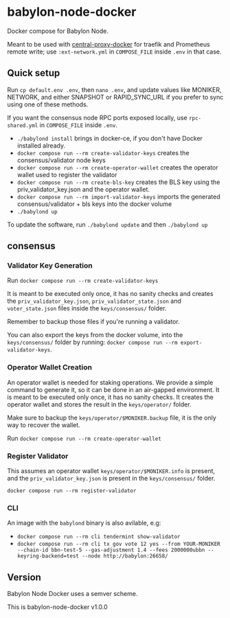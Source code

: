 # babylon-node-docker

Docker compose for Babylon Node.

Meant to be used with [central-proxy-docker](https://github.com/CryptoManufaktur-io/central-proxy-docker) for traefik
and Prometheus remote write; use `:ext-network.yml` in `COMPOSE_FILE` inside `.env` in that case.

## Quick setup

Run `cp default.env .env`, then `nano .env`, and update values like MONIKER, NETWORK, and either SNAPSHOT or RAPID_SYNC_URL if you prefer to sync using one of these methods.

If you want the consensus node RPC ports exposed locally, use `rpc-shared.yml` in `COMPOSE_FILE` inside `.env`.

- `./babylond install` brings in docker-ce, if you don't have Docker installed already.
- `docker compose run --rm create-validator-keys` creates the consensus/validator node keys
- `docker compose run --rm create-operator-wallet` creates the operator wallet used to register the validator
- `docker compose run --rm create-bls-key` creates the BLS key using the priv_validator_key.json and the operator wallet.
- `docker compose run --rm import-validator-keys` imports the generated consensus/validator + bls keys into the docker volume
- `./babylond up`

To update the software, run `./babylond update` and then `./babylond up`

## consensus

### Validator Key Generation

Run `docker compose run --rm create-validator-keys`

It is meant to be executed only once, it has no sanity checks and creates the `priv_validator_key.json`, `priv_validator_state.json` and `voter_state.json` files inside the `keys/consensus/` folder.

Remember to backup those files if you're running a validator.

You can also export the keys from the docker volume, into the `keys/consensus/` folder by running: `docker compose run --rm export-validator-keys`.

### Operator Wallet Creation

An operator wallet is needed for staking operations. We provide a simple command to generate it, so it can be done in an air-gapped environment. It is meant to be executed only once, it has no sanity checks. It creates the operator wallet and stores the result in the `keys/operator/` folder.

Make sure to backup the `keys/operator/$MONIKER.backup` file, it is the only way to recover the wallet.

Run `docker compose run --rm create-operator-wallet`

### Register Validator

This assumes an operator wallet `keys/operator/$MONIKER.info` is present, and the `priv_validator_key.json` is present in the `keys/consensus/` folder.

`docker compose run --rm register-validator`

### CLI

An image with the `babylond` binary is also avilable, e.g:

- `docker compose run --rm cli tendermint show-validator`
- `docker compose run --rm cli tx gov vote 12 yes --from YOUR-MONIKER --chain-id bbn-test-5 --gas-adjustment 1.4 --fees 2000000ubbn --keyring-backend=test --node http://babylon:26658/`

## Version

Babylon Node Docker uses a semver scheme.

This is babylon-node-docker v1.0.0
